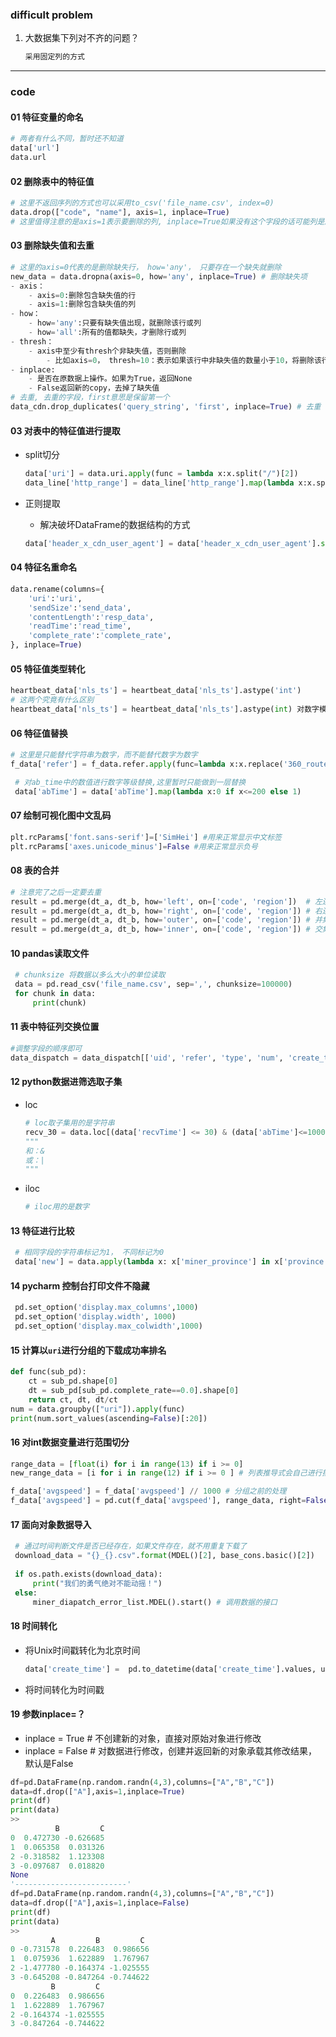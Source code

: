  

### difficult problem

1. 大数据集下列对不齐的问题？

    ```python 
    采用固定列的方式
    ```



---

### code

#### 01 特征变量的命名

```python
# 两者有什么不同，暂时还不知道
data['url']
data.url
```

#### 02 删除表中的特征值

```python
# 这里不返回序列的方式也可以采用to_csv('file_name.csv', index=0)
data.drop(["code", "name"], axis=1, inplace=True)
# 这里值得注意的是axis=1表示要删除的列, inplace=True如果没有这个字段的话可能列是删不掉的
```

#### 03 删除缺失值和去重

```python
# 这里的axis=0代表的是删除缺失行， how='any'， 只要存在一个缺失就删除
new_data = data.dropna(axis=0, how='any', inplace=True) # 删除缺失项 
- axis：
    - axis=0:删除包含缺失值的行
    - axis=1:删除包含缺失值的列
- how：
	- how='any':只要有缺失值出现，就删除该行或列
	- how='all':所有的值都缺失，才删除行或列
- thresh：
    - axis中至少有thresh个非缺失值，否则删除
        - 比如axis=0， thresh=10：表示如果该行中非缺失值的数量小于10，将删除该行
- inplace: 
    - 是否在原数据上操作。如果为True，返回None
    - False返回新的copy，去掉了缺失值
# 去重, 去重的字段，first意思是保留第一个
data_cdn.drop_duplicates('query_string', 'first', inplace=True) # 去重
```



#### 03 对表中的特征值进行提取

- split切分

    ```python
    data['uri'] = data.uri.apply(func = lambda x:x.split("/")[2])
    data_line['http_range'] = data_line['http_range'].map(lambda x:x.split('-')[0])
    ```

- 正则提取

    - 解决破坏DataFrame的数据结构的方式

    ```python
	data['header_x_cdn_user_agent'] = data['header_x_cdn_user_agent'].str.replace(r'(Mozilla/\d+\.\d+ \(Linux; Android 10;.*?).*', 'Mozilla_50_Linux_Android_10')
    ```

#### 04 特征名重命名

```python
data.rename(columns={
    'uri':'uri',
    'sendSize':'send_data',
    'contentLength':'resp_data',
    'readTime':'read_time',
    'complete_rate':'complete_rate',
}, inplace=True)
```

#### 05 特征值类型转化

```python
heartbeat_data['nls_ts'] = heartbeat_data['nls_ts'].astype('int')
# 这两个究竟有什么区别
heartbeat_data['nls_ts'] = heartbeat_data['nls_ts'].astype(int) 对数字模式的字符串进行转化
```

#### 06 特征值替换

```python
# 这里是只能替代字符串为数字，而不能替代数字为数字
f_data['refer'] = f_data.refer.apply(func=lambda x:x.replace('360_router_p4g','0'))
```

```python
 # 对ab_time中的数值进行数字等级替换,这里暂时只能做到一层替换
 data['abTime'] = data['abTime'].map(lambda x:0 if x<=200 else 1)
```



#### 07 绘制可视化图中文乱码

```python
plt.rcParams['font.sans-serif']=['SimHei'] #用来正常显示中文标签
plt.rcParams['axes.unicode_minus']=False #用来正常显示负号
```

#### 08 表的合并

```python
# 注意完了之后一定要去重
result = pd.merge(dt_a, dt_b, how='left', on=['code', 'region'])  # 左连接
result = pd.merge(dt_a, dt_b, how='right', on=['code', 'region']) # 右连接
result = pd.merge(dt_a, dt_b, how='outer', on=['code', 'region']) # 并集
result = pd.merge(dt_a, dt_b, how='inner', on=['code', 'region']) # 交集
```

#### 10 pandas读取文件

```python
 # chunksize 将数据以多么大小的单位读取
 data = pd.read_csv('file_name.csv', sep=',', chunksize=100000) 
 for chunk in data:
     print(chunk)
```

#### 11 表中特征列交换位置

```python
#调整字段的顺序即可
data_dispatch = data_dispatch[['uid', 'refer', 'type', 'num', 'create_time']]
```

#### 12 python数据进筛选取子集

- loc

    ```python
    # loc取子集用的是字符串
    recv_30 = data.loc[(data['recvTime'] <= 30) & (data['abTime']<=1000)]
    """
    和：&
    或：|
    """
    ```

- iloc

    ```python
    # iloc用的是数字
    ```

#### 13 特征进行比较

```python
 # 相同字段的字符串标记为1， 不同标记为0
 data['new'] = data.apply(lambda x: x['miner_province'] in x['province'], axis= 1).astype(int)
```

#### 14 pycharm 控制台打印文件不隐藏

```python
 pd.set_option('display.max_columns',1000)
 pd.set_option('display.width', 1000)
 pd.set_option('display.max_colwidth',1000)
```

#### 15 计算以`uri`进行分组的下载成功率排名

```python
def func(sub_pd):  
    ct = sub_pd.shape[0] 
    dt = sub_pd[sub_pd.complete_rate==0.0].shape[0] 
    return ct, dt, dt/ct 
num = data.groupby(["uri"]).apply(func)
print(num.sort_values(ascending=False)[:20]) 
```

#### 16 对int数据变量进行范围切分

```python
range_data = [float(i) for i in range(13) if i >= 0]
new_range_data = [i for i in range(12) if i >= 0 ] # 列表推导式会自己进行排序

f_data['avgspeed'] = f_data['avgspeed'] // 1000 # 分组之前的处理
f_data['avgspeed'] = pd.cut(f_data['avgspeed'], range_data, right=False, labels=new_rnge_data)
```

#### 17 面向对象数据导入

```python
 # 通过时间判断文件是否已经存在，如果文件存在，就不用重复下载了
 download_data = "{}_{}.csv".format(MDEL()[2], base_cons.basic()[2]) 
 
 if os.path.exists(download_data): 
     print("我们的勇气绝对不能动摇！")
 else:
     miner_diapatch_error_list.MDEL().start() # 调用数据的接口
```

#### 18 时间转化

- 将Unix时间戳转化为北京时间

    ```python
    data['create_time'] =  pd.to_datetime(data['create_time'].values, utc=True, unit='s').tz_convert("Asia/Shanghai").to_period("S")
    ```

- 将时间转化为时间戳

 

#### 19 参数inplace=？
- inplace = True # 不创建新的对象，直接对原始对象进行修改
- inplace = False # 对数据进行修改，创建并返回新的对象承载其修改结果，默认是False
```python
df=pd.DataFrame(np.random.randn(4,3),columns=["A","B","C"])
data=df.drop(["A"],axis=1,inplace=True)
print(df)
print(data)
>> 
          B         C
0  0.472730 -0.626685
1  0.065358  0.031326
2 -0.318582  1.123308
3 -0.097687  0.018820
None
'-------------------------'
df=pd.DataFrame(np.random.randn(4,3),columns=["A","B","C"])
data=df.drop(["A"],axis=1,inplace=False)
print(df)
print(data)
>>
         A         B         C
0 -0.731578  0.226483  0.986656
1  0.075936  1.622889  1.767967
2 -1.477780 -0.164374 -1.025555
3 -0.645208 -0.847264 -0.744622
         B         C
0  0.226483  0.986656
1  1.622889  1.767967
2 -0.164374 -1.025555
3 -0.847264 -0.744622
```



